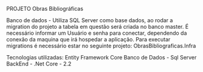 PROJETO Obras Bibliográficas

Banco de dados - Utiliza SQL Server como base dados, ao rodar a migration do projeto a tabela em questão será criada no banco master. É necessário informar um Usuário e senha para conectar, dependendo da conexão da maquina que irá hospedar a aplicação.
Para executar migrations é necessário estar no seguinte projeto: ObrasBibliograficas.Infra

Tecnologias utilizadas:
Entity Framework Core
Banco de Dados - Sql Server
BackEnd - .Net Core - 2.2
